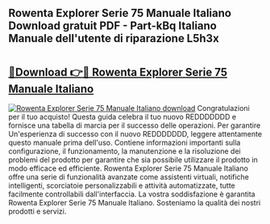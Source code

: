 ## Rowenta Explorer Serie 75 Manuale Italiano Download gratuit PDF - Part-kBq Italiano Manuale dell'utente di riparazione L5h3x

# <h2><a href="http://dfduas0.blite.top/?on=Rowenta+Explorer+Serie+75+Manuale+Italiano">🔗Download 👉🔴 Rowenta Explorer Serie 75 Manuale Italiano</a></h2>

[![Rowenta Explorer Serie 75 Manuale Italiano download](https://i.imgur.com/lujVjoI.png)](http://dfduas0.blite.top/?on=Rowenta+Explorer+Serie+75+Manuale+Italiano)
Congratulazioni per il tuo acquisto! Questa guida celebra il tuo nuovo REDDDDDDD e fornisce una tabella di marcia per il successo delle operazioni. Per garantire Un'esperienza di successo con il nuovo REDDDDDDD, leggere attentamente questo manuale prima dell'uso. Contiene informazioni importanti sulla configurazione, il funzionamento, la manutenzione e la risoluzione dei problemi del prodotto per garantire che sia possibile utilizzare il prodotto in modo efficace ed efficiente. Rowenta Explorer Serie 75 Manuale Italiano offre una serie di funzionalità avanzate come assistenti virtuali, notifiche intelligenti, scorciatoie personalizzabili e attività automatizzate, tutte facilmente controllabili dall'interfaccia. La vostra soddisfazione è garantita Rowenta Explorer Serie 75 Manuale Italiano. Sosteniamo la qualità dei nostri prodotti e servizi.
